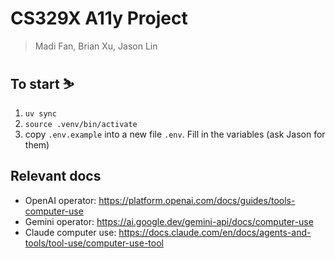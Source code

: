 # CS329X A11y Project
> Madi Fan, Brian Xu, Jason Lin

## To start ⛷️
1. `uv sync`
2. `source .venv/bin/activate`
3. copy `.env.example` into a new file `.env`. Fill in the variables (ask Jason for them)

## Relevant docs
- OpenAI operator: https://platform.openai.com/docs/guides/tools-computer-use
- Gemini operator: https://ai.google.dev/gemini-api/docs/computer-use
- Claude computer use: https://docs.claude.com/en/docs/agents-and-tools/tool-use/computer-use-tool